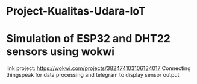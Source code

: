 # Project-Kualitas-Udara-IoT

# Simulation of ESP32 and DHT22 sensors using wokwi
link project: https://wokwi.com/projects/382474103106134017 
Connecting thingspeak for data processing and telegram to display sensor output
